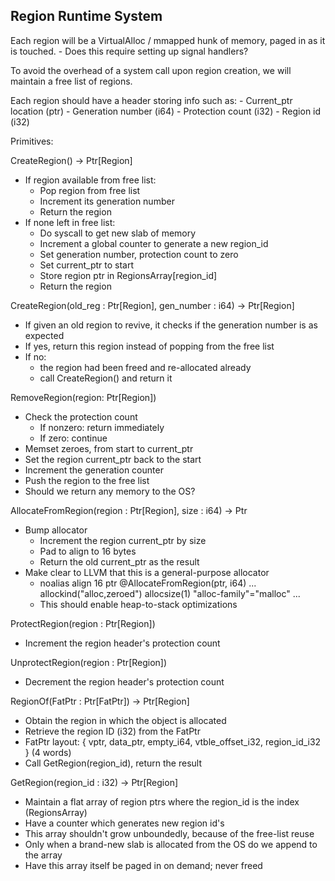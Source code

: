## Region Runtime System

Each region will be a VirtualAlloc / mmapped hunk of memory, paged in as it is touched.
	- Does this require setting up signal handlers?

To avoid the overhead of a system call upon region creation, we will maintain a free list of regions.

Each region should have a header storing info such as:
	- Current_ptr location (ptr)
	- Generation number (i64)
	- Protection count (i32)
	- Region id (i32)

Primitives:

CreateRegion() -> Ptr[Region]

- If region available from free list:
	- Pop region from free list
	- Increment its generation number
	- Return the region
- If none left in free list:
	- Do syscall to get new slab of memory
	- Increment a global counter to generate a new region_id
	- Set generation number, protection count to zero
	- Set current_ptr to start
	- Store region ptr in RegionsArray[region_id]
	- Return the region

CreateRegion(old_reg : Ptr[Region], gen_number : i64) -> Ptr[Region]

- If given an old region to revive, it checks if the generation number is as expected
- If yes, return this region instead of popping from the free list
- If no:
	- the region had been freed and re-allocated already
	- call CreateRegion() and return it

RemoveRegion(region: Ptr[Region])

- Check the protection count
	- If nonzero: return immediately
	- If zero: continue
- Memset zeroes, from start to current_ptr
- Set the region current_ptr back to the start
- Increment the generation counter
- Push the region to the free list
- Should we return any memory to the OS?

AllocateFromRegion(region : Ptr[Region], size : i64) -> Ptr

- Bump allocator
	- Increment the region current_ptr by size
	- Pad to align to 16 bytes
	- Return the old current_ptr as the result
- Make clear to LLVM that this is a general-purpose allocator
	- noalias align 16 ptr @AllocateFromRegion(ptr, i64) ... allockind("alloc,zeroed") allocsize(1) "alloc-family"="malloc" ...
	- This should enable heap-to-stack optimizations

ProtectRegion(region : Ptr[Region])

- Increment the region header's protection count

UnprotectRegion(region : Ptr[Region])

- Decrement the region header's protection count

RegionOf(FatPtr : Ptr[FatPtr]) -> Ptr[Region]

- Obtain the region in which the object is allocated
- Retrieve the region ID (i32) from the FatPtr
- FatPtr layout: { vptr, data_ptr, empty_i64, vtble_offset_i32, region_id_i32 } (4 words)
- Call GetRegion(region_id), return the result

GetRegion(region_id : i32) -> Ptr[Region]

- Maintain a flat array of region ptrs where the region_id is the index (RegionsArray)
- Have a counter which generates new region id's
- This array shouldn't grow unboundedly, because of the free-list reuse
- Only when a brand-new slab is allocated from the OS do we append to the array
- Have this array itself be paged in on demand; never freed